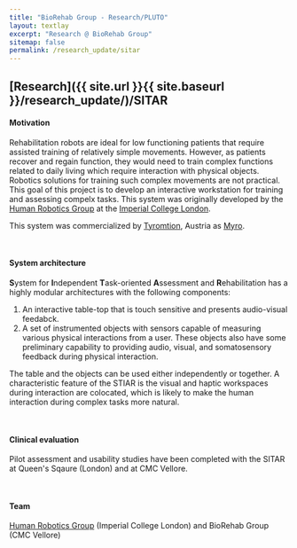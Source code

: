 ```yaml
---
title: "BioRehab Group - Research/PLUTO"
layout: textlay
excerpt: "Research @ BioRehab Group"
sitemap: false
permalink: /research_update/sitar
---
```


## [Research]({{ site.url }}{{ site.baseurl }}/research_update/)/SITAR


#### **Motivation**
Rehabilitation robots are ideal for low functioning patients that require 
assisted training of relatively simple movements. However, as patients recover 
and regain function, they would need to train complex functions related to 
daily living which require interaction with physical objects. Robotics solutions 
for training such complex movements are not practical. This goal of this 
project is to develop an interactive workstation for training and assessing 
compelx tasks. This system was originally developed by the [Human Robotics Group]() 
at the [Imperial College London]().

This system was commercialized by [Tyromtion](), Austria as [Myro]().

<!-- <div markdown="0" id="carousel" class="carousel slide" data-ride="carousel" data-interval="2500" data-pause="hover" >

    <ol class="carousel-indicators">
        <li data-target="#carousel" data-slide-to="0" class="active"></li>
        <li data-target="#carousel" data-slide-to="1"></li>
        <li data-target="#carousel" data-slide-to="2"></li>
        <li data-target="#carousel" data-slide-to="3"></li>
        <li data-target="#carousel" data-slide-to="4"></li>
        <li data-target="#carousel" data-slide-to="5"></li>
        <li data-target="#carousel" data-slide-to="6"></li>
    </ol>

    <div class="carousel-inner" markdown="0">
        <div class="item active">
            <img src="{{ site.url }}{{ site.baseurl }}/images/pluto/pluto-icon.png" alt="Slide 1" />
        </div>
        <div class="item">
            <img src="{{ site.url }}{{ site.baseurl }}/images/pluto/pluto-icon.png" alt="Slide 2" />
        </div>
        <div class="item">
            <img src="{{ site.url }}{{ site.baseurl }}/images/pluto/pluto-icon.png" alt="Slide 3" />
        </div>
        <div class="item">
            <img src="{{ site.url }}{{ site.baseurl }}/images/pluto/pluto-icon.png" alt="Slide 4" />
        </div>
        <div class="item">
            <img src="{{ site.url }}{{ site.baseurl }}/images/pluto/pluto-icon.png" alt="Slide 5" />
        </div>
        <div class="item">
            <img src="{{ site.url }}{{ site.baseurl }}/images/pluto/pluto-icon.png" alt="Slide 6" />
        </div>       
         <div class="item">
            <img src="{{ site.url }}{{ site.baseurl }}/images/pluto/pluto-icon.png" alt="Slide 7" />
        </div>
    </div>
  <a class="left carousel-control" href="#carousel" role="button" data-slide="prev">
    <span class="glyphicon glyphicon-chevron-left" aria-hidden="true"></span>
    <span class="sr-only">Previous</span>
  </a>
  <a class="right carousel-control" href="#carousel" role="button" data-slide="next">
    <span class="glyphicon glyphicon-chevron-right" aria-hidden="true"></span>
    <span class="sr-only">Next</span>
  </a>
</div>  -->

<br />

#### **System architecture**
**S**ystem for **I**ndependent **T**ask-oriented **A**ssessment and **R**ehabilitation 
has a highly modular architectures with the following components:
  1. An interactive table-top that is touch sensitive and presents audio-visual 
     feedabck.
  2. A set of instrumented objects with sensors capable of measuring various 
     physical interactions from a user. These objects also have some preliminary 
     capability to providing audio, visual, and somatosensory feedback during 
     physical interaction.

The table and the objects can be used either independently or together. A 
characteristic feature of the STIAR is the visual and haptic workspaces during 
interaction are colocated, which is likely to make the human interaction during 
complex tasks more natural.

<br />

#### **Clinical evaluation**
Pilot assessment and usability studies have been completed with the SITAR at 
Queen's Sqaure (London) and at CMC Vellore. 

<br />

#### **Team**
[Human Robotics Group]() (Imperial College London) and BioRehab Group (CMC 
Vellore)
